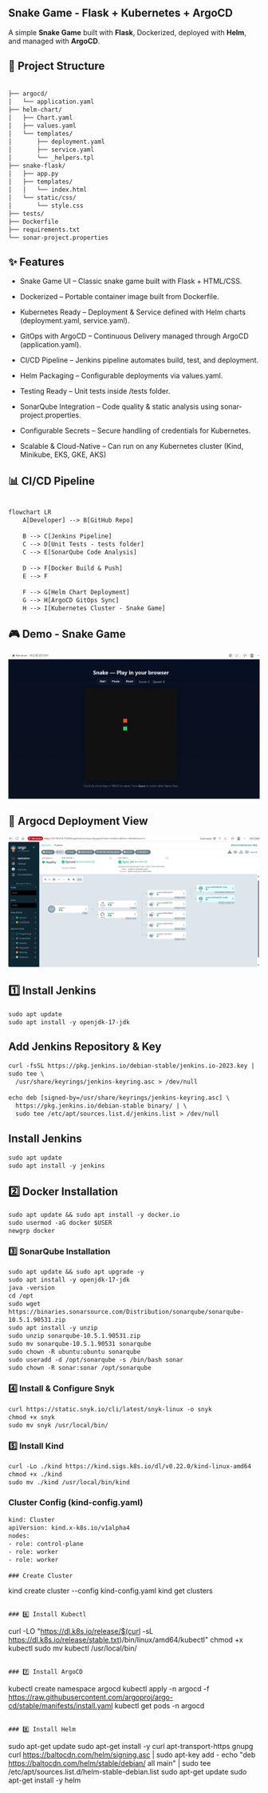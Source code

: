 ## Snake Game - Flask + Kubernetes + ArgoCD

A simple **Snake Game** built with **Flask**, Dockerized, deployed with **Helm**, and managed with **ArgoCD**.

## 📂 Project Structure

```

├── argocd/
│   └── application.yaml
├── helm-chart/
│   ├── Chart.yaml
│   ├── values.yaml
│   └── templates/
│       ├── deployment.yaml
│       ├── service.yaml
│       └── _helpers.tpl
├── snake-flask/
│   ├── app.py
│   ├── templates/
│   │   └── index.html
│   └── static/css/
│       └── style.css
├── tests/
├── Dockerfile
├── requirements.txt
└── sonar-project.properties
```

## ✨ Features

* Snake Game UI – Classic snake game built with Flask + HTML/CSS.

* Dockerized – Portable container image built from Dockerfile.

* Kubernetes Ready – Deployment & Service defined with Helm charts (deployment.yaml, service.yaml).

* GitOps with ArgoCD – Continuous Delivery managed through ArgoCD (application.yaml).

* CI/CD Pipeline – Jenkins pipeline automates build, test, and deployment.

* Helm Packaging – Configurable deployments via values.yaml.

* Testing Ready – Unit tests inside /tests folder.

* SonarQube Integration – Code quality & static analysis using sonar-project.properties.

* Configurable Secrets – Secure handling of credentials for Kubernetes.

* Scalable & Cloud-Native – Can run on any Kubernetes cluster (Kind, Minikube, EKS, GKE, AKS)

## 📊 CI/CD Pipeline

```mermaid

flowchart LR
    A[Developer] --> B[GitHub Repo]

    B --> C[Jenkins Pipeline]
    C --> D[Unit Tests - tests folder]
    C --> E[SonarQube Code Analysis]

    D --> F[Docker Build & Push]
    E --> F

    F --> G[Helm Chart Deployment]
    G --> H[ArgoCD GitOps Sync]
    H --> I[Kubernetes Cluster - Snake Game]

```

## 🎮 Demo - Snake Game

![Snake Game UI](docs/game.png)

## 🚀 Argocd Deployment View

![argocd UI](docs/argocd.png)

## 1️⃣ Install Jenkins

```
sudo apt update
sudo apt install -y openjdk-17-jdk

```

## Add Jenkins Repository & Key

```
curl -fsSL https://pkg.jenkins.io/debian-stable/jenkins.io-2023.key | sudo tee \
  /usr/share/keyrings/jenkins-keyring.asc > /dev/null

echo deb [signed-by=/usr/share/keyrings/jenkins-keyring.asc] \
  https://pkg.jenkins.io/debian-stable binary/ | \
  sudo tee /etc/apt/sources.list.d/jenkins.list > /dev/null
```
## Install Jenkins

```
sudo apt update
sudo apt install -y jenkins
```
## 2️⃣ Docker Installation

```
sudo apt update && sudo apt install -y docker.io
sudo usermod -aG docker $USER
newgrp docker
```
### 3️⃣ SonarQube Installation

```
sudo apt update && sudo apt upgrade -y
sudo apt install -y openjdk-17-jdk
java -version
cd /opt
sudo wget https://binaries.sonarsource.com/Distribution/sonarqube/sonarqube-10.5.1.90531.zip
sudo apt install -y unzip
sudo unzip sonarqube-10.5.1.90531.zip
sudo mv sonarqube-10.5.1.90531 sonarqube
sudo chown -R ubuntu:ubuntu sonarqube
sudo useradd -d /opt/sonarqube -s /bin/bash sonar
sudo chown -R sonar:sonar /opt/sonarqube

```
### 4️⃣ Install & Configure Snyk
```
curl https://static.snyk.io/cli/latest/snyk-linux -o snyk
chmod +x snyk
sudo mv snyk /usr/local/bin/
```
### 5️⃣ Install Kind

```
curl -Lo ./kind https://kind.sigs.k8s.io/dl/v0.22.0/kind-linux-amd64
chmod +x ./kind
sudo mv ./kind /usr/local/bin/kind
```
### Cluster Config (kind-config.yaml)

```
kind: Cluster
apiVersion: kind.x-k8s.io/v1alpha4
nodes:
- role: control-plane
- role: worker
- role: worker

### Create Cluster

```
kind create cluster --config kind-config.yaml
kind get clusters
```

### 6️⃣ Install Kubectl

```
curl -LO "https://dl.k8s.io/release/$(curl -sL https://dl.k8s.io/release/stable.txt)/bin/linux/amd64/kubectl"
chmod +x kubectl
sudo mv kubectl /usr/local/bin/

```

### 7️⃣ Install ArgoCD

```
kubectl create namespace argocd
kubectl apply -n argocd -f https://raw.githubusercontent.com/argoproj/argo-cd/stable/manifests/install.yaml
kubectl get pods -n argocd

```

### 8️⃣ Install Helm

```
sudo apt-get update
sudo apt-get install -y curl apt-transport-https gnupg
curl https://baltocdn.com/helm/signing.asc | sudo apt-key add -
echo "deb https://baltocdn.com/helm/stable/debian/ all main" | sudo tee /etc/apt/sources.list.d/helm-stable-debian.list
sudo apt-get update
sudo apt-get install -y helm

```




